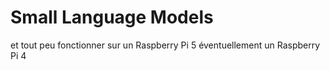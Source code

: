 # Small Language Models






et tout peu fonctionner sur un Raspberry Pi 5
éventuellement un Raspberry Pi 4
